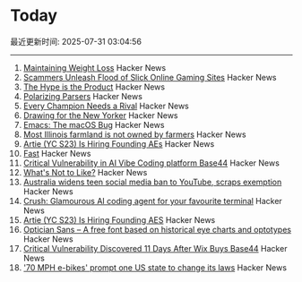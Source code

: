 # Today

最近更新时间: 2025-07-31 03:04:56

--- 
1. [Maintaining Weight Loss](https://macrofactorapp.com/maintain-weight-loss/) Hacker News
2. [Scammers Unleash Flood of Slick Online Gaming Sites](https://krebsonsecurity.com/2025/07/scammers-unleash-flood-of-slick-online-gaming-sites/) Hacker News
3. [The Hype is the Product](https://rys.io/en/180.html) Hacker News
4. [Polarizing Parsers](https://flak.tedunangst.com/post/polarizing-parsers) Hacker News
5. [Every Champion Needs a Rival](https://tombrady.com/posts/every-champion-needs-a-rival) Hacker News
6. [Drawing for the New Yorker](https://lizadonnelly.substack.com/p/drawing-for-the-new-yorker) Hacker News
7. [Emacs: The macOS Bug](https://xlii.space/eng/emacs-the-macos-bug/) Hacker News
8. [Most Illinois farmland is not owned by farmers](https://www.chicagotribune.com/2025/06/01/illinois-farming-ownership-climate-change/) Hacker News
9. [Artie (YC S23) Is Hiring Founding AEs](https://www.ycombinator.com/companies/artie/jobs/CfSrcAH-founding-ae) Hacker News
10. [Fast](https://www.catherinejue.com/fast) Hacker News
11. [Critical Vulnerability in AI Vibe Coding platform Base44](https://www.wiz.io/blog/critical-vulnerability-base44) Hacker News
12. [What's Not to Like?](https://theamericanscholar.org/whats-not-to-like/) Hacker News
13. [Australia widens teen social media ban to YouTube, scraps exemption](https://www.reuters.com/legal/litigation/australia-widens-teen-social-media-ban-youtube-scraps-exemption-2025-07-29/) Hacker News
14. [Crush: Glamourous AI coding agent for your favourite terminal](https://github.com/charmbracelet/crush) Hacker News
15. [Artie (YC S23) Is Hiring Founding AES](https://www.ycombinator.com/companies/artie/jobs/CfSrcAH-founding-ae) Hacker News
16. [Optician Sans – A free font based on historical eye charts and optotypes](https://optician-sans.com/) Hacker News
17. [Critical Vulnerability Discovered 11 Days After Wix Buys Base44](https://www.wiz.io/blog/critical-vulnerability-base44) Hacker News
18. ['70 MPH e-bikes' prompt one US state to change its laws](https://electrek.co/2025/07/29/70-mph-e-bikes-prompt-one-us-state-to-change-its-laws/) Hacker News
